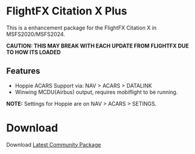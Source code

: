 # FlightFX Citation X Plus
This is a enhancement package for the FlightFX Citation X in MSFS2020/MSFS2024.

**CAUTION: THIS MAY BREAK WITH EACH UPDATE FROM FLIGHTFX DUE TO HOW ITS LOADED**

## Features
* Hoppie ACARS Support via: NAV > ACARS > DATALINK
* Winwing MCDU(Airbus) output, requires mobiflight to be running.

**NOTE:** Settings for Hoppie are on NAV > ACARS > SETINGS.

# Download
Download [Latest Community Package](/releases/latest)